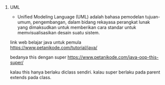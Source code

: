 1. UML
    - Unified Modeling Language (UML) adalah bahasa pemodelan tujuan-umum, pengembangan, dalam bidang rekayasa perangkat lunak yang dimaksudkan untuk memberikan cara standar untuk memvisualisasikan desain suatu sistem. 


    link web belajar java untuk pemula
    https://www.petanikode.com/tutorial/java/


    bedanya this dengan super
    https://www.petanikode.com/java-oop-this-super/

    kalau this hanya berlaku diclass sendiri.
    kalau super berlaku pada parent extends pada class.